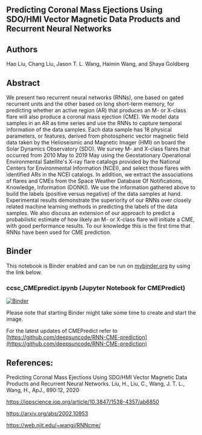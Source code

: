 ## Predicting Coronal Mass Ejections Using SDO/HMI Vector Magnetic Data Products and Recurrent Neural Networks

## Authors

Hao Liu, Chang Liu, Jason T. L. Wang, Haimin Wang, and Shaya Goldberg


## Abstract

We present two recurrent neural networks (RNNs), one based on gated recurrent units and the other based on long short-term memory, for predicting whether an active region (AR) that produces an M- or X-class flare will also produce a coronal mass ejection (CME). We model data samples in an AR as time series and use the RNNs to capture temporal information of the data samples. Each data sample has 18 physical parameters, or features, derived from photospheric vector magnetic field data taken by the Helioseismic and Magnetic Imager (HMI) on board the Solar Dynamics Observatory (SDO). We survey M- and X-class flares that occurred from 2010 May to 2019 May using the Geostationary Operational Environmental Satellite's X-ray flare catalogs provided by the National Centers for Environmental Information (NCEI), and select those flares with identified ARs in the NCEI catalogs. In addition, we extract the associations of flares and CMEs from the Space Weather Database Of Notifications, Knowledge, Information (DONKI). We use the information gathered above to build the labels (positive versus negative) of the data samples at hand. Experimental results demonstrate the superiority of our RNNs over closely related machine learning methods in predicting the labels of the data samples. We also discuss an extension of our approach to predict a probabilistic estimate of how likely an M- or X-class flare will initiate a CME, with good performance results. To our knowledge this is the first time that RNNs have been used for CME prediction.

## Binder

This notebook is Binder enabled and can be run on [mybinder.org](https://mybinder.org/) by using the link below.


### ccsc_CMEpredict.ipynb (Jupyter Notebook for CMEPredict)

[![Binder](https://mybinder.org/badge_logo.svg)](https://mybinder.org/v2/gh/HyShai/RNN-CME-prediction/binder?labpath=ccsc_CMEpredict.ipynb) 

Please note that starting Binder might take some time to create and start the image.

For the latest updates of CMEPredict refer to [https://github.com/deepsuncode/RNN-CME-prediction](https://github.com/deepsuncode/RNN-CME-prediction)

## References:

Predicting Coronal Mass Ejections Using SDO/HMI Vector Magnetic Data Products and Recurrent Neural Networks. Liu, H., Liu, C., Wang, J. T. L., Wang, H., ApJ., 890:12, 2020  

https://iopscience.iop.org/article/10.3847/1538-4357/ab6850

https://arxiv.org/abs/2002.10953

https://web.njit.edu/~wangj/RNNcme/


